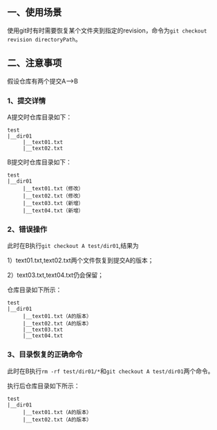 <!-- date: 2019.12.18 10:41 -->

## 一、使用场景

使用git时有时需要恢复某个文件夹到指定的revision，命令为`git checkout revision directoryPath`。

## 二、注意事项

假设仓库有两个提交A-->B

### 1、提交详情

A提交时仓库目录如下：

```shell
test
|__dir01
     |__text01.txt
     |__text02.txt
```

B提交时仓库目录如下：

```shell
test
|__dir01
     |__text01.txt（修改）
     |__text02.txt（修改）
     |__text03.txt（新增）
     |__text04.txt（新增）
```

### 2、错误操作

此时在B执行`git checkout A test/dir01`,结果为

1）text01.txt,text02.txt两个文件恢复到提交A的版本；

2）text03.txt,text04.txt仍会保留；

仓库目录如下所示：

```shell
test
|__dir01
     |__text01.txt（A的版本）
     |__text02.txt（A的版本）
     |__text03.txt
     |__text04.txt
```

### 3、目录恢复的正确命令

此时在B执行`rm -rf test/dir01/*`和`git checkout A test/dir01`两个命令。

执行后仓库目录如下所示：

```shell
test
|__dir01
     |__text01.txt（A的版本）
     |__text02.txt（A的版本）
```